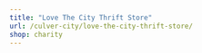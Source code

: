 ```yaml
---
title: "Love The City Thrift Store"
url: /culver-city/love-the-city-thrift-store/
shop: charity
---
```

